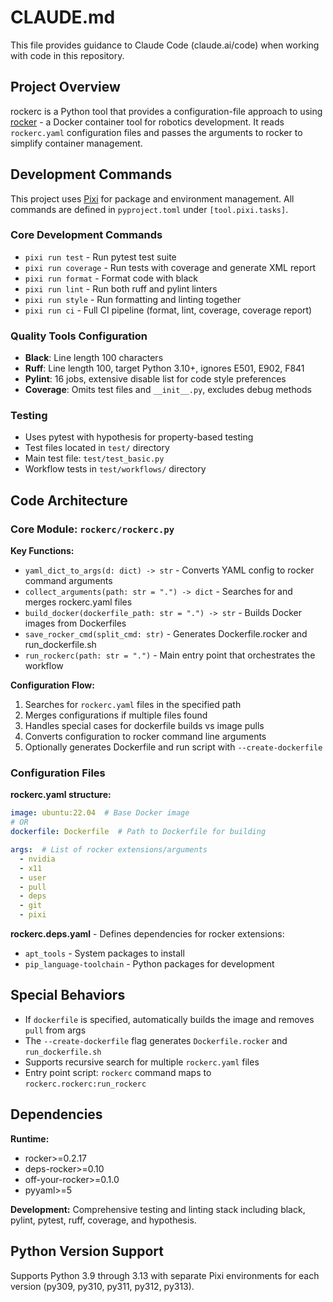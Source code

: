 # CLAUDE.md

This file provides guidance to Claude Code (claude.ai/code) when working with code in this repository.

## Project Overview

rockerc is a Python tool that provides a configuration-file approach to using [rocker](https://github.com/osrf/rocker) - a Docker container tool for robotics development. It reads `rockerc.yaml` configuration files and passes the arguments to rocker to simplify container management.

## Development Commands

This project uses [Pixi](https://pixi.sh) for package and environment management. All commands are defined in `pyproject.toml` under `[tool.pixi.tasks]`.

### Core Development Commands
- `pixi run test` - Run pytest test suite
- `pixi run coverage` - Run tests with coverage and generate XML report
- `pixi run format` - Format code with black
- `pixi run lint` - Run both ruff and pylint linters
- `pixi run style` - Run formatting and linting together
- `pixi run ci` - Full CI pipeline (format, lint, coverage, coverage report)

### Quality Tools Configuration
- **Black**: Line length 100 characters
- **Ruff**: Line length 100, target Python 3.10+, ignores E501, E902, F841
- **Pylint**: 16 jobs, extensive disable list for code style preferences
- **Coverage**: Omits test files and `__init__.py`, excludes debug methods

### Testing
- Uses pytest with hypothesis for property-based testing
- Test files located in `test/` directory
- Main test file: `test/test_basic.py`
- Workflow tests in `test/workflows/` directory

## Code Architecture

### Core Module: `rockerc/rockerc.py`

**Key Functions:**
- `yaml_dict_to_args(d: dict) -> str` - Converts YAML config to rocker command arguments
- `collect_arguments(path: str = ".") -> dict` - Searches for and merges rockerc.yaml files
- `build_docker(dockerfile_path: str = ".") -> str` - Builds Docker images from Dockerfiles
- `save_rocker_cmd(split_cmd: str)` - Generates Dockerfile.rocker and run_dockerfile.sh
- `run_rockerc(path: str = ".")` - Main entry point that orchestrates the workflow

**Configuration Flow:**
1. Searches for `rockerc.yaml` files in the specified path
2. Merges configurations if multiple files found
3. Handles special cases for dockerfile builds vs image pulls
4. Converts configuration to rocker command line arguments
5. Optionally generates Dockerfile and run script with `--create-dockerfile`

### Configuration Files

**rockerc.yaml structure:**
```yaml
image: ubuntu:22.04  # Base Docker image
# OR
dockerfile: Dockerfile  # Path to Dockerfile for building

args:  # List of rocker extensions/arguments
  - nvidia
  - x11
  - user
  - pull
  - deps
  - git
  - pixi
```

**rockerc.deps.yaml** - Defines dependencies for rocker extensions:
- `apt_tools` - System packages to install
- `pip_language-toolchain` - Python packages for development

## Special Behaviors

- If `dockerfile` is specified, automatically builds the image and removes `pull` from args
- The `--create-dockerfile` flag generates `Dockerfile.rocker` and `run_dockerfile.sh`
- Supports recursive search for multiple `rockerc.yaml` files
- Entry point script: `rockerc` command maps to `rockerc.rockerc:run_rockerc`

## Dependencies

**Runtime:**
- rocker>=0.2.17
- deps-rocker>=0.10  
- off-your-rocker>=0.1.0
- pyyaml>=5

**Development:** Comprehensive testing and linting stack including black, pylint, pytest, ruff, coverage, and hypothesis.

## Python Version Support

Supports Python 3.9 through 3.13 with separate Pixi environments for each version (py309, py310, py311, py312, py313).
